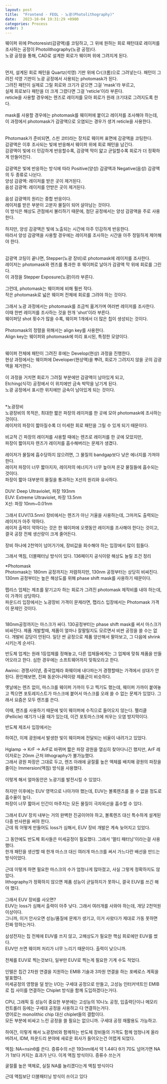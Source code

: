 ```yaml
---
layout: post
title:  "Frontend - FEOL - 노광(Photolithography)"
date:   2023-10-04 19:31:29 +0900
categories: Process
order: 3
---
```


웨이퍼 위에 Photoresist(감광액)를 코팅하고, 그 위에 원하는 회로 패턴대로 레이저를 조사하는 공정이 Photolithography(노광 공정)다.<br>
노광 공정을 통해, CAD로 설계한 회로가 웨이퍼 위에 그려지게 된다.<br>
<br>
<br>
먼저, 설계된 회로 패턴을 Quartz(석영) 기판 위에 Cr(크롬)으로 그려넣는다.
패턴이 그려진 석영 기판이 노광 공정에서 사용되는 photomask가 된다.
<br>
그려진 패턴이 실제로 그릴 회로와 크기가 같으면 그걸 'mask'라 부르고,<br>
실제 회로보다 패턴을 더 크게 그렸다면 그걸 'reticle'이라 부른다.<br>
reticle을 사용할 경우에는 렌즈로 레이저를 모아 회로가 원래 크기대로 그려지도록 한다.<br>
<br>
mask를 사용할 경우에는 photomask를 웨이퍼에 붙이고 레이저를 조사해야 하는데,<br>
이 과정에서 photomask가 감광액으로 오염되는 경우가 생겨 reticle을 사용한다.<br>
<br>
<br>
Photomask가 준비되면, 스핀 코터라는 장치로 웨이퍼 표면에 감광액을 코팅한다.<br>
감광액은 이후 조사되는 빛에 반응해서 웨이퍼 위에 회로 패턴을 남긴다.<br>
감광액이 빛에 더 민감하게 반응할수록, 감광액 막이 얇고 균일할수록 회로가 더 정확하게 만들어진다.<br>
<br>
감광액은 빛에 반응하는 방식에 따라 Positive(양성) 감광액과 Negative(음성) 감광액의 두 종류로 나뉜다.<br>
양성 감광액: 레이저를 받은 곳이 제거된다.<br>
음성 감광액: 레이저를 안받은 곳이 제거된다.<br>
<br>
음성 감광액의 원리는 중합 반응이다.<br>
레이저를 받은 부분이 고분자 물질이 되어 살아남는 것이다.<br>
이 방식은 해상도 관점에서 불리하기 때문에, 첨단 공정에서는 양성 감광액을 주로 사용한다.<br>
<br>
하지만, 양성 감광액은 빛에 노출되는 시간에 아주 민감하게 반응한다.<br>
따라서 양성 감광액을 사용할 경우에는 레이저를 조사하는 시간을 아주 정밀하게 제어해야 한다.<br>
<br>
<br>
감광액 코팅이 끝나면, Stepper(노광 장비)로 photomask에 레이저를 조사한다.<br>
레이저는 photomask와 렌즈를 통과한 후 웨이퍼로 날아가 감광액 막 위에 회로를 그린다.<br>
이 과정을 Stepper Exposure(노광)이라 부른다.<br>
<br>
그런데, photomask는 웨이퍼에 비해 훨씬 작다.<br>
작은 photomask로 넓은 웨이퍼 전체에 회로를 그려야 하는 것이다.<br>
<br>
그래서 노광 과정에서는 photomask를 조금씩 옮겨가며 여러번 레이저를 조사한다.<br>
이때 한번 레이저를 조사하는 것을 한개 'shot'이라 부른다.<br>
웨이퍼당 shot 횟수가 많을 수록, 웨이퍼 1개에서 더 많은 칩이 생성되는 것이다.<br>
<br>
Photomask의 정렬을 위해서는 align key를 사용한다.<br>
Align key는 웨이퍼와 photomask에 미리 표시된, 특정한 모양이다.<br>
<br>
<br>
웨이퍼 전체에 패턴이 그려진 후에는 Develop(현상) 과정을 진행한다.<br>
현상 과정에서는 웨이퍼에 Developer(현상액)을 뿌려, 회로가 그려지지 않을 곳의 감광액을 제거한다.<br>
<br>
이 과정을 거치면 회로가 그려질 부분에만 감광액이 남아있게 되고,<br>
Etching(식각) 공정에서 이 위치에만 금속 박막을 남기게 된다.<br>
노광 공정에서 표시한 위치에만 금속이 남아있게 되는 것이다.<br>
<br>
<br>
*노광장비<br>
노광장비의 목적은, 최대한 짧은 파장의 레이저를 한 곳에 모아 photomask에 조사하는 것이다.<br>
레이저의 파장이 짧아질수록 더 미세한 회로 패턴을 그릴 수 있게 되기 때문이다.<br>
<br>
비교적 긴 파장의 레이저를 사용할 때에는 렌즈로 레이저를 한 곳에 모았지만,<br>
파장이 짧아지자 렌즈가 레이저를 흡수해버리는 문제가 생겼다.<br>
<br>
레이저가 물질에 흡수당하지 않으려면, 그 물질의 bandgap보다 낮은 에너지를 가져야 한다.<br>
레이저 파장이 너무 짧아지자, 레이저의 에너지가 너무 높아져 온갖 물질들에 흡수되는 것이다.<br>
파장이 짧아 대부분의 물질을 통과하는 X선의 원리와 유사하다.<br>
<br>
DUV: Deep Ultraviolet, 파장 193nm<br>
EUV: Extreme Ultraviolet, 파장 13.5nm<br>
X선: 파장 10nm~0.01nm<br>
<br>
그래서 EUV(13.5nm) 장비에서는 렌즈가 아닌 거울을 사용하는데, 그마저도 출력되는 레이저가 아주 약하다.<br>
레이저 출력이 약하다는 것은 한 웨이퍼에 오랫동안 레이저를 조사해야 한다는 것이고,<br>
결국 공장 전체 생산량이 크게 줄어든다.<br>
<br>
장비 하나에 2천억이 넘어가기에, 장비값을 회수해야 하는 입장에서 많이 힘들다.
<br>

그래서 액침, 더블패터닝 방식이 있다.
136페이지 공식이랑 해상도 늘릴 조건 정리


*Photomask<br>
Photomask는 180nm 공정까지는 저렴하지만, 130nm 공정부터는 상당히 비싸진다.<br>
130nm 공정부터는 높은 해상도를 위해 phase shift mask를 사용하기 때문이다.<br>
<br>
팹리스 업체는 제조를 맡기고자 하는 회로가 그려진 photomask 제작비를 내야 하는데, 이 가격이 상당하다.<br>
파운드리 입장에서는 노광장비 가격이 문제라면, 팹리스 입장에서는 Photomask 가격이 문제인 것이다.<br>
<br>

180nm공정까지는 마스크가 싸다. 130공정부터는 phase shift mask를 써서 마스크가 비싸진다.
제품 개발할때, 제품이 얼마나 잘팔릴지도 모르면서 비싼 공정을 쓸 수는 없다. 개발비 감당이 안된다.
일단 싼 공정으로 제품 양산해서 팔아보고, 그 다음에 shrink시키는게 순서다.

반도체 업계는 원래 1등업체를 정해놓고, 다른 업체들에게는 그 업체에 맞춰 제품을 만들어오라고 한다.
심한 경우에는 소프트웨어까지 맞춰오라고 한다.

Awinic: 경쟁사이넫, 중국업체라 화웨이에 내다파는거 경쟁할때는 가격에서 상대가 안된다.
환인해보면, 진짜 동운아나텍이랑 제품군이 비슷하다.

옛날에는 렌즈 없이, 마스크를 웨이퍼 가까이 두고 찍기도 했는데,
웨이퍼 가까이 붙여놓고 찍으면 포토레지스트가 마스크에 붙어서 마스크를 오래 쓸 수 없는 문제가 있었다.
그래서 요즘은 모두 렌즈를 쓴다.

이때, 렌즈를 사용하기 때문에 빛이 웨이퍼에 수직으로 들어오지 않는다.
펠리클(Pellicle) 얘기가 나올 때가 있는데, 이건 포토마스크에 씌우는 오염 방지막이다.

반도체 제조사 입장에서는 


하여간, 이제 광원에서 발생한 빛이 웨이퍼에 전달되는 비율이 내려가고 있었다.<br>
<br>
Hglamp -> KrF -> ArF로 바뀌며 짧은 파장 광원을 열심히 찾아다니긴 했지만, ArF 레이저로는 20nm 근처 lithography가 불가능했다.<br>
그래서 광원 파장은 그대로 두고, 렌즈 아래에 굴절률 높은 액체를 배치해 광원의 파장을 줄이는 Immersion(액침) 방식을 사용했다.<br>
<br>
이렇게 해서 얼마동안은 노광기를 발전시킬 수 있었다.<br>
<br>
하지만 이후에는 EUV 영역으로 나아가야 했는데, EUV는 볼록렌즈를 쓸 수 없을 정도로 흡수율이 높다.<br>
파장이 너무 짧아서 인간이 마주치는 모든 물질이 극자외선을 흡수할 수 있다.<br>
<br>
그래서 EUV 장치 내부는 거의 완벽한 진공이어야 하고, 볼록렌즈 대신 특수하게 설계된 다중 반사판을 써야 한다.<br>
근데 뭐 어떻게 만들어도 loss가 심해서, EUV 장비 개발은 계속 늦어지고 있었다.<br>
<br>
그 동안에도 반도체 회사들은 미세공정이 필요했다. 그래서 '멀티 패터닝'이라는걸 사용했다.<br>
한개 패턴을 생산할 때 한개 마스크 대신 여러개 마스크를 써서 가느다란 배선을 만드는 방식이었다.<br>
<br>
근데 이렇게 하면 필요한 마스크의 수가 엄청나게 많아졌고, 사실 그렇게 정확하지도 않았다.<br>
lithography가 정확하지 않으면 제품 성능이 균일하지가 못하니, 결국 EUV를 쓰긴 해야 했다.<br>
<br>
그래서 EUV 장비를 사오면?<br>
EUV는 loss가 심해서 출력이 아주 낮다. 그래서 여러개를 사와야 하는데, 개당 2천억원 이상이다.<br>
그니까, 이거 안사오면 성능/품질에 문제가 생기고, 이거 사왔다가 제대로 가동 못하면 진짜 망하는거다.<br>
<br>
삼성전자는 칩 전체에 EUV를 쓰지 않고, 고해상도가 필요한 핵심 회로에만 EUV를 썼다.<br>
EUV만 쓰면 웨이퍼 처리가 너무 느리기 때문이다. 출력이 낮으니까.<br>
<br>
전체를 EUV로 찍는것보다, 일부만 EUV로 찍는게 필요한 기계 수도 적었다.<br>
<br>
인텔은 칩간 2차원 연결을 지원하는 EMIB 기술과 3차원 연결을 하는 포베로스 계획을 발표했다.<br>
미세공정의 영향을 덜 받는 I/O는 구세대 공정으로 만들고, 고성능 인터커넥트인 EMIB로 칩 사이를 연결하는 Chiplet 방식을 함께 도입하겠다는거다.<br>
<br>
CPU, 그래픽 등 성능이 중요한 부분에는 고성능의 10나노 공정, 입출력단이나 메모리 컨트롤러 등에는 구세대 공정을 사용하고 다 연결하는거다.<br>
영어로는 monolithic chip 대신 chiplet들의 결합이다.<br>
모든 부분에 비싸고 느린 공정을 쓸 필요는 없으니까. 구세대 공정 재활용도 가능하고.<br>
<br>
하여간, 이렇게 해서 노광장비와 함께하는 반도체 장비들의 가격도 함께 엄청나게 올라버려서, IDM, 파운드리 분야에 새로운 회사가 들어오는건 어렵게 되었다.<br>



액침: NA=nsinθ를 쓴다.
증류수의 n은 193nm에서 약 1.44다
θ가 70도 넘어가면 NA가 1보다 커지는 효과가 난다.
이게 액침 방식이다. 증류수 쓰는거

굴절률 높은 액체로, 실질 NA를 늘리겠다는게 액침 방식이다

근데 액침보단 더블패터닝 방식이 쓰이고 있다

